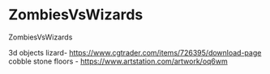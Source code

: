 # ZombiesVsWizards
ZombiesVsWizards

3d objects
lizard- https://www.cgtrader.com/items/726395/download-page 
cobble stone floors - https://www.artstation.com/artwork/oq6wm